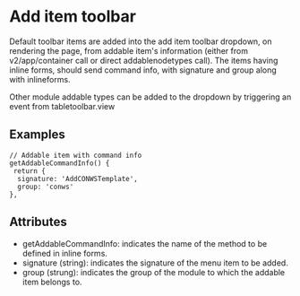 Add item toolbar
================

Default toolbar items are added into the add item toolbar dropdown, on 
rendering the page, from addable item's information
(either from v2/app/container call or direct addablenodetypes call). 
The items having inline forms, should send command info,
with signature and group along with inlineforms.

Other module addable types can be added to the dropdown by triggering an event
from tabletoolbar.view

Examples
--------

    // Addable item with command info
    getAddableCommandInfo() {
     return {
      signature: 'AddCONWSTemplate',
      group: 'conws'
    },
   

Attributes
----------

* getAddableCommandInfo: indicates the name of the method to be defined in inline forms.
* signature (string): indicates the signature of the menu item to be added.
* group (strung): indicates the group of the module to which the addable item belongs to.
